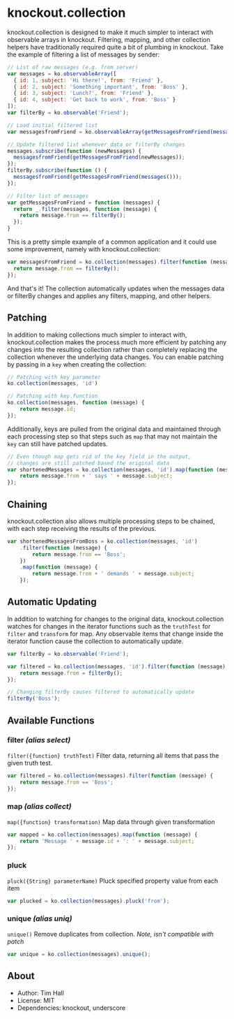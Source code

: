 knockout.collection
===================

knockout.collection is designed to make it much simpler to interact with observable arrays in knockout. 
Filtering, mapping, and other collection helpers have traditionally required quite a bit of plumbing in knockout.
Take the example of filtering a list of messages by sender:

```javascript
// List of raw messages (e.g. from server)
var messages = ko.observableArray([
  { id: 1, subject: 'Hi there!', from: 'Friend' },
  { id: 2, subject: 'Something important', from: 'Boss' },
  { id: 3, subject: 'Lunch?', from: 'Friend' },
  { id: 4, subject: 'Get back to work', from: 'Boss' }
]);
var filterBy = ko.observable('Friend');

// Load initial filtered list
var messagesfromFriend = ko.observableArray(getMessagesFromFriend(messages());

// Update filtered list whenever data or filterBy changes
messages.subscribe(function (newMessages) {
  messagesfromFriend(getMessagesFromFriend(newMessages));
});
filterBy.subscribe(function () {
  messagesfromFriend(getMessagesFromFriend(messages()));
});

// Filter list of messages
var getMessagesFromFriend = function (messages) {
  return _.filter(messages, function (message) {
    return message.from == filterBy();
  });
}
```

This is a pretty simple example of a common application and it could use some improvement, 
namely with knockout.collection:

```javascript
var messagesFromFriend = ko.collection(messages).filter(function (message) {
  return message.from == filterBy();
});
```

And that's it! The collection automatically updates when the messages data or filterBy changes and applies any filters, mapping, and other helpers.

## Patching

In addition to making collections much simpler to interact with, knockout.collection makes the process much more efficient by patching any changes into the resulting collection rather than completely replacing the collection whenever the underlying data changes. You can enable patching by passing in a `key` when creating the collection:

```javascript
// Patching with key parameter
ko.collection(messages, 'id')

// Patching with key function
ko.collection(messages, function (message) {
	return message.id;
});
```

Additionally, keys are pulled from the original data and maintained through each processing step so that steps such as `map` that may not maintain the `key` can still have patched updates.

```javascript
// Even though map gets rid of the key field in the output, 
// changes are still patched based the original data
var shortenedMessages = ko.collection(messages, 'id').map(function (message) {
	return message.from + ' says ' + message.subject;
});
```

## Chaining

knockout.collection also allows multiple processing steps to be chained, with each step receiving the results of the previous.

```javascript
var shortenedMessagesFromBoss = ko.collection(messages, 'id')
	.filter(function (message) {
		return message.from == 'Boss';
	})
	.map(function (message) {
		return message.from + ' demands ' + message.subject;
	});
```

## Automatic Updating

In addition to watching for changes to the original data, knockout.collection watches for changes in the iterator functions such as the `truthTest` for `filter` and `transform` for map. Any observable items that change inside the iterator function cause the collection to automatically update.

```javascript
var filterBy = ko.observable('Friend');

var filtered = ko.collection(messages, 'id').filter(function (message) {
    return message.from = filterBy();
});

// Changing filterBy causes filtered to automatically update
filterBy('Boss');
```

## Available Functions

### filter _(alias select)_

`filter({function} truthTest)` 
Filter data, returning all items that pass the given truth test.

```javascript
var filtered = ko.collection(messages).filter(function (message) {
	return message.from == 'Boss';
});
```

### map _(alias collect)_

`map({function} transformation)` 
Map data through given transformation

```javascript
var mapped = ko.collection(messages).map(function (message) {
	return 'Message ' + message.id + ': ' + message.subject;
});
```

### pluck

`pluck({String} parameterName)` 
Pluck specified property value from each item

```javascript
var plucked = ko.collection(messages).pluck('from');
```
### unique _(alias uniq)_

`unique()`
Remove duplicates from collection. _Note, isn't compatible with patch_

```javascript
var unique = ko.collection(messages).unique();
```

## About

- Author: Tim Hall
- License: MIT
- Dependencies: knockout, underscore

